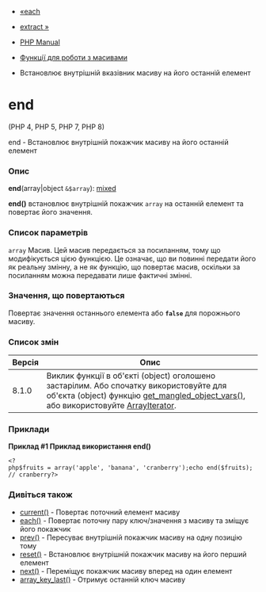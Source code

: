 - [«each](function.each.md)
- [extract »](function.extract.md)

- [PHP Manual](index.md)
- [Функції для роботи з масивами](ref.array.md)
- Встановлює внутрішній вказівник масиву на його останній елемент

# end

(PHP 4, PHP 5, PHP 7, PHP 8)

end - Встановлює внутрішній покажчик масиву на його останній
елемент

### Опис

**end**(array\|object `&$array`):
[mixed](language.types.declarations.md#language.types.declarations.mixed)

**end()** встановлює внутрішній покажчик `array` на останній
елемент та повертає його значення.

### Список параметрів

`array`
Масив. Цей масив передається за посиланням, тому що модифікується
цією функцією. Це означає, що ви повинні передати його як реальну
змінну, а не як функцію, що повертає масив, оскільки за посиланням
можна передавати лише фактичні змінні.

### Значення, що повертаються

Повертає значення останнього елемента або **`false`** для порожнього
масиву.

### Список змін

| Версія | Опис                                                                                                                                                                                                                                           |
| ------ | ---------------------------------------------------------------------------------------------------------------------------------------------------------------------------------------------------------------------------------------------- |
| 8.1.0  | Виклик функції в об'єкті (object) оголошено застарілим. Або спочатку використовуйте для об'єкта (object) функцію [get_mangled_object_vars()](function.get-mangled-object-vars.md), або використовуйте [ArrayIterator](class.arrayiterator.md). |

### Приклади

**Приклад #1 Приклад використання **end()****

` <?php$fruits = array('apple', 'banana', 'cranberry');echo end($fruits); // cranberry?> `

### Дивіться також

- [current()](function.current.md) - Повертає поточний елемент
масиву
- [each()](function.each.md) - Повертає поточну пару ключ/значення
з масиву та зміщує його покажчик
- [prev()](function.prev.md) - Пересуває внутрішній покажчик
масиву на одну позицію тому
- [reset()](function.reset.md) - Встановлює внутрішній покажчик
масиву на його перший елемент
- [next()](function.next.md) - Переміщує покажчик масиву вперед
на один елемент
- [array_key_last()](function.array-key-last.md) - Отримує
останній ключ масиву
